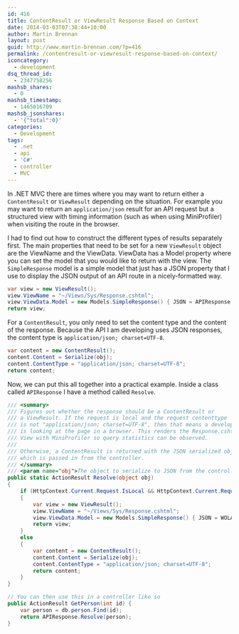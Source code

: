 ```yaml
---
id: 416
title: ContentResult or ViewResult Response Based on Context
date: 2014-03-03T07:38:44+10:00
author: Martin Brennan
layout: post
guid: http://www.martin-brennan.com/?p=416
permalink: /contentresult-or-viewresult-response-based-on-context/
iconcategory:
  - development
dsq_thread_id:
  - 2347758256
mashsb_shares:
  - 0
mashsb_timestamp:
  - 1465016709
mashsb_jsonshares:
  - '{"total":0}'
categories:
  - Development
tags:
  - .net
  - api
  - 'C#'
  - controller
  - MVC
---
```

In .NET MVC there are times where you may want to return either a `ContentResult` or `ViewResult` depending on the situation. For example you may want to return an `application/json` result for an API request but a structured view with timing information (such as when using MiniProfiler) when visiting the route in the browser.

I had to find out how to construct the different types of results separately first. The main properties that need to be set for a new `ViewResult` object are the ViewName and the ViewData. ViewData has a Model property where you can set the model that you would like to return with the view. The `SimpleResponse` model is a simple model that just has a JSON property that I use to display the JSON output of an API route in a nicely-formatted way.<!--more-->

```csharp
var view = new ViewResult();
view.ViewName = "~/Views/Sys/Response.cshtml";
view.ViewData.Model = new Models.SimpleResponse() { JSON = APIResponse.Serialize(obj) }; //This just uses Newtonsoft.Json to serialize the response
return view;
```

For a `ContentResult`, you only need to set the content type and the content of the response. Because the API I am developing uses JSON responses, the content type is `application/json; charset=UTF-8`.

```csharp
var content = new ContentResult();
content.Content = Serialize(obj);
content.ContentType = "application/json; charset=UTF-8";
return content;
```

Now, we can put this all together into a practical example. Inside a class called `APIResponse` I have a method called `Resolve`.

```csharp
/// <summary>
/// Figures out whether the response should be a ContentResult or
/// a ViewResult. If the request is local and the request contenttype
/// is not "application/json; charset=UTF-8", then that means a developer
/// is looking at the page in a browser. This renders the Response.cshtml
/// View with MiniProfiler so query statistics can be observed.
///
/// Otherwise, a ContentResult is returned with the JSON serialized object
/// which is passed in from the controller.
/// </summary>
/// <param name="obj">The object to serialize to JSON from the controller.</param>
public static ActionResult Resolve(object obj)
{
	if (HttpContext.Current.Request.IsLocal && HttpContext.Current.Request.ContentType != "application/json; charset=UTF-8")
	{
		var view = new ViewResult();
		view.ViewName = "~/Views/Sys/Response.cshtml";
		view.ViewData.Model = new Models.SimpleResponse() { JSON = WOLASAPI.lib.APIResponse.Serialize(obj) };
		return view;
	}
	else
	{
		var content = new ContentResult();
		content.Content = Serialize(obj);
		content.ContentType = "application/json; charset=UTF-8";
		return content;
	}
}

// You can then use this in a controller like so
public ActionResult GetPerson(int id) {
    var person = db.person.Find(id);
    return APIResponse.Resolve(person);
}
```
